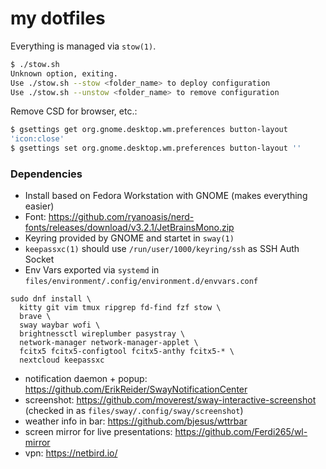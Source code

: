 # my dotfiles

Everything is managed via `stow(1)`.

```bash
$ ./stow.sh 
Unknown option, exiting.
Use ./stow.sh --stow <folder_name> to deploy configuration
Use ./stow.sh --unstow <folder_name> to remove configuration
```

Remove CSD for browser, etc.:
```bash
$ gsettings get org.gnome.desktop.wm.preferences button-layout
'icon:close'
$ gsettings set org.gnome.desktop.wm.preferences button-layout ''
```


### Dependencies

- Install based on Fedora Workstation with GNOME (makes everything easier)
- Font: https://github.com/ryanoasis/nerd-fonts/releases/download/v3.2.1/JetBrainsMono.zip
- Keyring provided by GNOME and startet in `sway(1)`
- `keepassxc(1)` should use `/run/user/1000/keyring/ssh` as SSH Auth Socket
- Env Vars exported via `systemd` in `files/environment/.config/environment.d/envvars.conf`

```
sudo dnf install \
  kitty git vim tmux ripgrep fd-find fzf stow \
  brave \
  sway waybar wofi \
  brightnessctl wireplumber pasystray \
  network-manager network-manager-applet \
  fcitx5 fcitx5-configtool fcitx5-anthy fcitx5-* \
  nextcloud keepassxc
```

- notification daemon + popup: https://github.com/ErikReider/SwayNotificationCenter
- screenshot: https://github.com/moverest/sway-interactive-screenshot (checked in as `files/sway/.config/sway/screenshot`)
- weather info in bar: https://github.com/bjesus/wttrbar
- screen mirror for live presentations: https://github.com/Ferdi265/wl-mirror
- vpn: https://netbird.io/